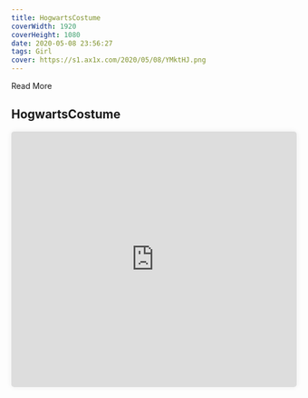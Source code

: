 ```yaml
---
title: HogwartsCostume
coverWidth: 1920
coverHeight: 1080
date: 2020-05-08 23:56:27
tags: Girl
cover: https://s1.ax1x.com/2020/05/08/YMktHJ.png
---
```


Read More
<!-- more -->

## HogwartsCostume

<iframe style="width:100%;height:450px;box-shadow:0px 0px 10px #eee;border-radius:5px" src="https://www.ddd.online/jq/webEdit/project/embedProject/8GG99VIG-aLzSJVDm-K2gjzObE-QnJP2U5R" frameborder="0" allowvr allowfullscreen mozallowfullscreen="true" webkitallowfullscreen="true" onmousewheel="">
</iframe>